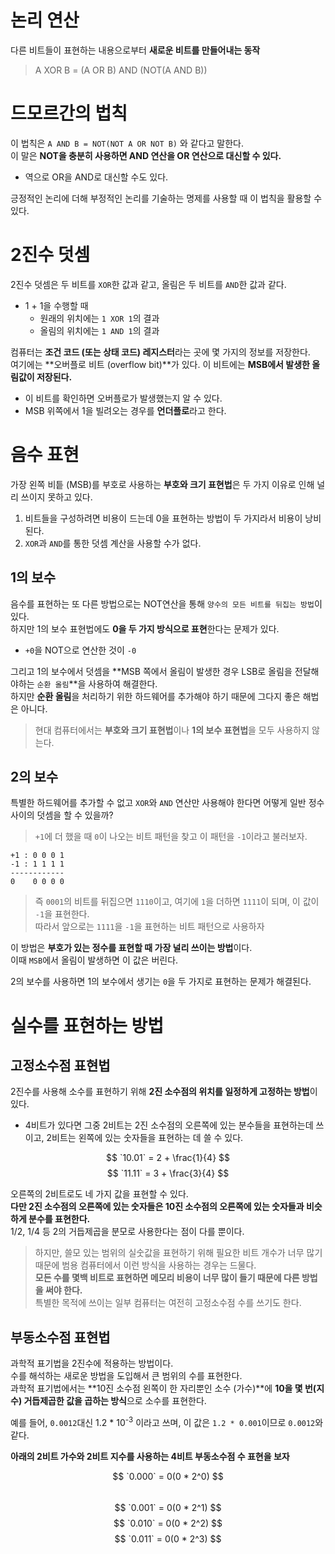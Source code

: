 
# 논리 연산

다른 비트들이 표현하는 내용으로부터 **새로운 비트를 만들어내는 동작**  

> A XOR B = (A OR B) AND (NOT(A AND B))

# 드모르간의 법칙

이 법칙은 `A AND B = NOT(NOT A OR NOT B)` 와 같다고 말한다.  
이 말은 **NOT을 충분히 사용하면 AND 연산을 OR 연산으로 대신할 수 있다.**  
- 역으로 OR을 AND로 대신할 수도 있다.
  
긍정적인 논리에 더해 부정적인 논리를 기술하는 명제를 사용할 때 이 법칙을 활용할 수 있다.  


# 2진수 덧셈

2진수 덧셈은 두 비트를 `XOR`한 값과 같고, 올림은 두 비트를 `AND`한 값과 같다.
- 1 + 1을 수행할 때
  - 원래의 위치에는 `1 XOR 1`의 결과
  - 올림의 위치에는 `1 AND 1`의 결과
  
컴퓨터는 **조건 코드 (또는 상태 코드) 레지스터**라는 곳에 몇 가지의 정보를 저장한다.  
여기에는 **오버플로 비트 (overflow bit)**가 있다. 이 비트에는 **MSB에서 발생한 올림값이 저장된다.**  
- 이 비트를 확인하면 오버플로가 발생했는지 알 수 있다.
- MSB 위쪽에서 1을 빌려오는 경우를 **언더플로**라고 한다.
  
# 음수 표현

가장 왼쪽 비틑 (MSB)를 부호로 사용하는 **부호와 크기 표현법**은 두 가지 이유로 인해 널리 쓰이지 못하고 있다.  
1. 비트들을 구성하려면 비용이 드는데 0을 표현하는 방법이 두 가지라서 비용이 낭비된다.  
2. `XOR`과 `AND`를 통한 덧셈 계산을 사용할 수가 없다.

## 1의 보수

음수를 표현하는 또 다른 방법으로는 NOT연산을 통해 `양수의 모든 비트를 뒤집는 방법`이 있다.  
하지만 1의 보수 표현법에도 **0을 두 가지 방식으로 표현**한다는 문제가 있다.  
- `+0`을 NOT으로 연산한 것이 `-0`
  
그리고 1의 보수에서 덧셈을 **MSB 쪽에서 올림이 발생한 경우 LSB로 올림을 전달해야하는 `순환 올림`**을 사용하여 해결한다.  
하지만 **순환 올림**을 처리하기 위한 하드웨어를 추가해야 하기 때문에 그다지 좋은 해법은 아니다.  

> 현대 컴퓨터에서는 **부호와 크기 표현법**이나 **1의 보수 표현법**을 모두 사용하지 않는다.

## 2의 보수

특별한 하드웨어를 추가할 수 없고 `XOR`와 `AND` 연산만 사용해야 한다면 어떻게 일반 정수 사이의 덧셈을 할 수 있을까?  

> `+1`에 더 했을 때 `0`이 나오는 비트 패턴을 찾고 이 패턴을 `-1`이라고 불러보자.  

```
+1 : 0 0 0 1
-1 : 1 1 1 1
------------
0    0 0 0 0
```

> 즉 `0001`의 비트를 뒤집으면 `1110`이고, 여기에 `1`을 더하면 `1111`이 되며, 이 값이 `-1`을 표현한다.  
> 따라서 앞으로는 `1111`을 `-1`을 표현하는 비트 패턴으로 사용하자  
  
이 방법은 **부호가 있는 정수를 표현할 때 가장 널리 쓰이는 방법**이다.  
이때 `MSB`에서 올림이 발생하면 이 값은 버린다.  
  
2의 보수를 사용하면 1의 보수에서 생기는 `0`을 두 가지로 표현하는 문제가 해결된다.  

# 실수를 표현하는 방법

## 고정소수점 표현법

2진수를 사용해 소수를 표현하기 위해 **2진 소수점의 위치를 일정하게 고정하는 방법**이 있다.  
- 4비트가 있다면 그중 2비트는 2진 소수점의 오른쪽에 있는 분수들을 표현하는데 쓰이고, 2비트는 왼쪽에 있는 숫자들을 표현하는 데 쓸 수 있다.
  
$$ `10.01` = 2 + \frac{1}{4} $$
$$ `11.11` = 3 + \frac{3}{4} $$

오른쪽의 2비트로도 네 가지 값을 표현할 수 있다.  
**다만 2진 소수점의 오른쪽에 있는 숫자들은 10진 소수점의 오른쪽에 있는 숫자들과 비슷하게 분수를 표현한다.**  
1/2, 1/4 등 2의 거듭제곱을 분모로 사용한다는 점이 다를 뿐이다.  
  
> 하지만, 쓸모 있는 범위의 실숫값을 표현하기 위해 필요한 비트 개수가 너무 많기 때문에 범용 컴퓨터에서 이런 방식을 사용하는 경우는 드물다.  
> **모든 수를 몇백 비트로 표현하면 메모리 비용이 너무 많이 들기 때문에 다른 방법을 써야 한다.**  
> 특별한 목적에 쓰이는 일부 컴퓨터는 여전히 고정소수점 수를 쓰기도 한다.  

## 부동소수점 표현법

과학적 표기법을 2진수에 적용하는 방법이다.  
수를 해석하는 새로운 방법을 도입해서 큰 범위의 수를 표현한다.  
과학적 표기법에서는 **10진 소수점 왼쪽이 한 자리뿐인 소수 (가수)**에 **10을 몇 번(지수) 거듭제곱한 값을 곱하는 방식**으로 소수를 표현한다.  
  
예를 들어, `0.0012`대신 1.2 * 10<sup>-3</sup> 이라고 쓰며, 이 값은 `1.2 * 0.001`이므로 `0.0012`와 같다.  

**아래의 2비트 가수와 2비트 지수를 사용하는 4비트 부동소수점 수 표현을 보자**

$$ `0.000` = 0(0 * 2^0) $$  
$$ `0.001` = 0(0 * 2^1) $$
$$ `0.010` = 0(0 * 2^2) $$
$$ `0.011` = 0(0 * 2^3) $$
